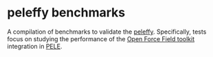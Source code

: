 # peleffy benchmarks
A compilation of benchmarks to validate the [peleffy](https://github.com/martimunicoy/peleffy). Specifically, tests focus on studying the performance of the [Open Force Field toolkit](https://github.com/openforcefield/openforcefield) integration in [PELE](https://pele.bsc.es/pele.wt).
